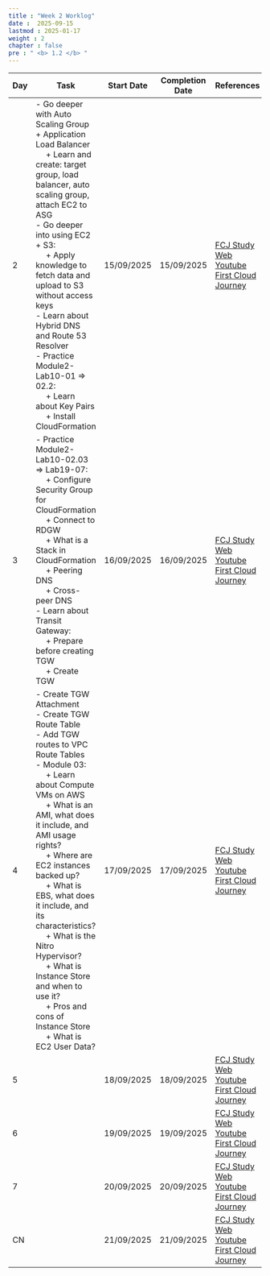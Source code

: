 ```yaml
---
title : "Week 2 Worklog"
date :  2025-09-15
lastmod : 2025-01-17
weight : 2
chapter : false
pre : " <b> 1.2 </b> "
---
```


| Day | Task | Start Date | Completion Date | References |
|---|---|---|---|---|
| 2 | - Go deeper with Auto Scaling Group + Application Load Balancer <br>&emsp; + Learn and create: target group, load balancer, auto scaling group, attach EC2 to ASG<br>- Go deeper into using EC2 + S3: <br>&emsp; + Apply knowledge to fetch data and upload to S3 without access keys<br>- Learn about Hybrid DNS and Route 53 Resolver<br>- Practice Module2-Lab10-01 => 02.2:<br>&emsp; + Learn about Key Pairs<br>&emsp; + Install CloudFormation | 15/09/2025 | 15/09/2025 | [FCJ Study Web](https://cloudjourney.awsstudygroup.com)<br>[Youtube First Cloud Journey](https://www.youtube.com/watch?v=AQlsd0nWdZk&list=PLahN4TLWtox2a3vElknwzU_urND8hLn1i&index=1) |
| 3 | - Practice Module2-Lab10-02.03 => Lab19-07:<br>&emsp; + Configure Security Group for CloudFormation <br>&emsp; + Connect to RDGW<br>&emsp; + What is a Stack in CloudFormation<br>&emsp; + Peering DNS<br>&emsp; + Cross-peer DNS<br>- Learn about Transit Gateway:<br>&emsp; + Prepare before creating TGW<br>&emsp; + Create TGW | 16/09/2025 | 16/09/2025 | [FCJ Study Web](https://cloudjourney.awsstudygroup.com)<br>[Youtube First Cloud Journey](https://www.youtube.com/watch?v=AQlsd0nWdZk&list=PLahN4TLWtox2a3vElknwzU_urND8hLn1i&index=1) |
| 4 | - Create TGW Attachment<br>- Create TGW Route Table<br>- Add TGW routes to VPC Route Tables<br>- Module 03:<br>&emsp; + Learn about Compute VMs on AWS<br>&emsp; + What is an AMI, what does it include, and AMI usage rights?<br>&emsp; + Where are EC2 instances backed up?<br>&emsp; + What is EBS, what does it include, and its characteristics?<br>&emsp; + What is the Nitro Hypervisor?<br>&emsp; + What is Instance Store and when to use it?<br>&emsp; + Pros and cons of Instance Store<br>&emsp; + What is EC2 User Data? | 17/09/2025 | 17/09/2025 | [FCJ Study Web](https://cloudjourney.awsstudygroup.com)<br>[Youtube First Cloud Journey](https://www.youtube.com/watch?v=AQlsd0nWdZk&list=PLahN4TLWtox2a3vElknwzU_urND8hLn1i&index=1) |
| 5 |  | 18/09/2025 | 18/09/2025 | [FCJ Study Web](https://cloudjourney.awsstudygroup.com)<br>[Youtube First Cloud Journey](https://www.youtube.com/watch?v=AQlsd0nWdZk&list=PLahN4TLWtox2a3vElknwzU_urND8hLn1i&index=1) |
| 6 |  | 19/09/2025 | 19/09/2025 | [FCJ Study Web](https://cloudjourney.awsstudygroup.com)<br>[Youtube First Cloud Journey](https://www.youtube.com/watch?v=AQlsd0nWdZk&list=PLahN4TLWtox2a3vElknwzU_urND8hLn1i&index=1) |
| 7 |  | 20/09/2025 | 20/09/2025 | [FCJ Study Web](https://cloudjourney.awsstudygroup.com)<br>[Youtube First Cloud Journey](https://www.youtube.com/watch?v=AQlsd0nWdZk&list=PLahN4TLWtox2a3vElknwzU_urND8hLn1i&index=1) |
| CN |  | 21/09/2025 | 21/09/2025 | [FCJ Study Web](https://cloudjourney.awsstudygroup.com)<br>[Youtube First Cloud Journey](https://www.youtube.com/watch?v=AQlsd0nWdZk&list=PLahN4TLWtox2a3vElknwzU_urND8hLn1i&index=1) |